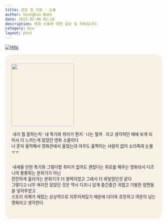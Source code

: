 ```yaml
---
title: 감상 및 리뷰 - 소울 
author: SeungEun Baek
date: 2022-02-06 02:18
description: 영화 소울에 대한 감상 및 리뷰입니다.
category: bse
layout: post
---
```

[![Hits](https://hits.seeyoufarm.com/api/count/incr/badge.svg?url=https%3A%2F%2Fdev-seungeun.github.io%2F3movie%2Fsoul%2F&count_bg=%23FEC8E6&title_bg=%23B2ADAD&icon=&icon_color=%23515050&title=hits&edge_flat=false)](https://hits.seeyoufarm.com)

<meta name="viewport" content="width=device-width,initial-scale=1">

<div style="border-radius: 20px 20px 20px 20px; padding: 30px 20px; font-size: 10pt; font-weight: lighter; background-color: linen;">
  <img width="200px" src="https://user-images.githubusercontent.com/80504390/152651918-a8aa6d61-4ef8-4e1a-8f67-8771ea8ec177.png">
  <br><br>
  &nbsp;내가 뭘 잘하는지? 내 특기와 취미가 뭔지? 나는 뭘까.. 라고 생각하던 때에 보게 되어서 더 느끼는게 많았던 영화 소울이다.<br>
  나 혼자 울컥해서 영화관에서 울었는데 아무도 훌쩍이는 사람이 없어 소리죽여 눈물..ㅜㅜ<br><br>   
    
  &nbsp;내세울 만한 특기와 그렇다할 취미가 없어도 괜찮다는 위로를 해주는 영화라서 디즈니의 통통튀는 분위기가 아닌<br>
  잔잔하게 흘러가는 분위기가 더 찰떡이었고 그래서 더 와닿았던것 같다.<br>
  그렇다고 너무 쳐지진 않았던 것은 역시 디즈니 답게 중간중간 귀엽고 기발한 장면들을 넣어주었고<br>
  스토리 자체가 재밌는 상상력으로 이루어져있기 때문에 더더욱 흐뭇하고 여운이 남는 영화라고 생각한다.<br>
</div>
